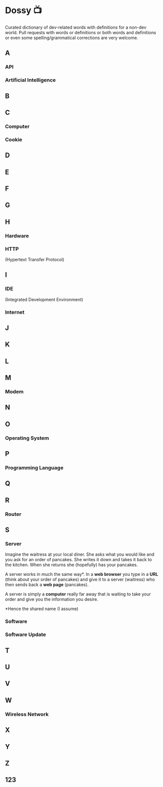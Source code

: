 # Dossy 📺
Curated dictionary of dev-related words with definitions for a non-dev world. Pull requests with words or definitions or both words and definitions or even some spelling/grammatical corrections are very welcome.


## A
### API
### Artificial Intelligence

## B

## C
### Computer
### Cookie

## D

## E

## F

## G

## H
### Hardware
### HTTP
(Hypertext Transfer Protocol)

## I
### IDE
(Integrated Development Environment)
### Internet

## J

## K

## L

## M
### Modem

## N

## O
### Operating System

## P
### Programming Language

## Q

## R
### Router

## S
### Server
Imagine the waitress at your local diner. She asks what you would like and you ask for an order of pancakes. She writes it down and takes it back to the kitchen. When she returns she (hopefully) has your pancakes.

A server works in much the same way*. In a __web browser__ you type in a __URL__ (think about your order of pancakes) and give it to a server (waitress) who then sends back a __web page__ (pancakes).

A server is simply a __computer__ really far away that is waiting to take your order and give you the information you desire.

*Hence the shared name (I assume)

### Software

### Software Update

## T

## U

## V

## W
### Wireless Network

## X

## Y

## Z

## 123
